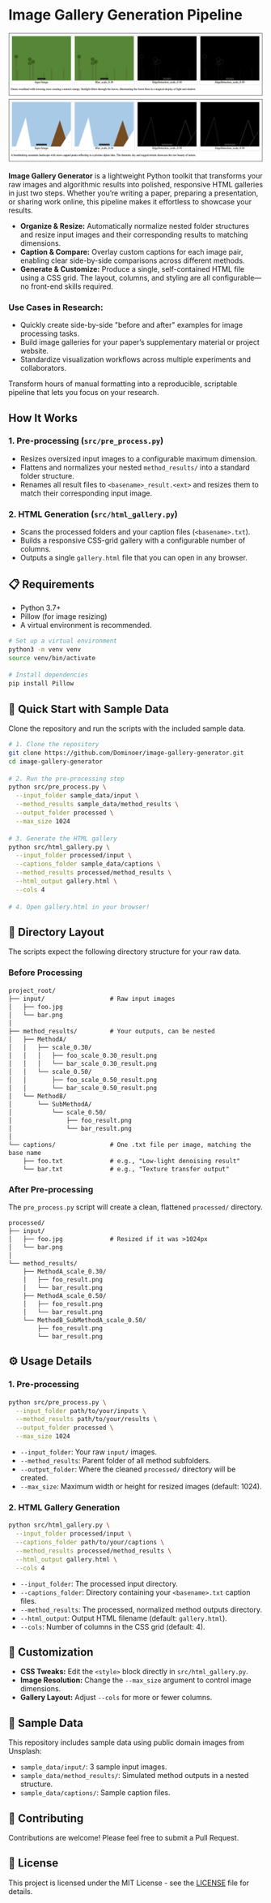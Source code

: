 # Image Gallery Generation Pipeline
![Sample HTML Gallery](sample_html.png)

**Image Gallery Generator** is a lightweight Python toolkit that transforms your raw images and algorithmic results into polished, responsive HTML galleries in just two steps. Whether you’re writing a paper, preparing a presentation, or sharing work online, this pipeline makes it effortless to showcase your results.

  * **Organize & Resize:** Automatically normalize nested folder structures and resize input images and their corresponding results to matching dimensions.
  * **Caption & Compare:** Overlay custom captions for each image pair, enabling clear side-by-side comparisons across different methods.
  * **Generate & Customize:** Produce a single, self-contained HTML file using a CSS grid. The layout, columns, and styling are all configurable—no front-end skills required.

### Use Cases in Research:

  * Quickly create side-by-side "before and after" examples for image processing tasks.
  * Build image galleries for your paper’s supplementary material or project website.
  * Standardize visualization workflows across multiple experiments and collaborators.

Transform hours of manual formatting into a reproducible, scriptable pipeline that lets you focus on your research.

## How It Works

### 1\. Pre-processing (`src/pre_process.py`)

  * Resizes oversized input images to a configurable maximum dimension.
  * Flattens and normalizes your nested `method_results/` into a standard folder structure.
  * Renames all result files to `<basename>_result.<ext>` and resizes them to match their corresponding input image.

### 2\. HTML Generation (`src/html_gallery.py`)

  * Scans the processed folders and your caption files (`<basename>.txt`).
  * Builds a responsive CSS-grid gallery with a configurable number of columns.
  * Outputs a single `gallery.html` file that you can open in any browser.

## 📋 Requirements

  * Python 3.7+
  * Pillow (for image resizing)
  * A virtual environment is recommended.

<!-- end list -->

```bash
# Set up a virtual environment
python3 -m venv venv
source venv/bin/activate

# Install dependencies
pip install Pillow
```

## 🚀 Quick Start with Sample Data

Clone the repository and run the scripts with the included sample data.

```bash
# 1. Clone the repository
git clone https://github.com/Dominoer/image-gallery-generator.git
cd image-gallery-generator

# 2. Run the pre-processing step
python src/pre_process.py \
  --input_folder sample_data/input \
  --method_results sample_data/method_results \
  --output_folder processed \
  --max_size 1024

# 3. Generate the HTML gallery
python src/html_gallery.py \
  --input_folder processed/input \
  --captions_folder sample_data/captions \
  --method_results processed/method_results \
  --html_output gallery.html \
  --cols 4

# 4. Open gallery.html in your browser!
```

## 🔧 Directory Layout

The scripts expect the following directory structure for your raw data.

### Before Processing

```
project_root/
├── input/                  # Raw input images
│   ├── foo.jpg
│   └── bar.png
│
├── method_results/         # Your outputs, can be nested
│   ├── MethodA/
│   │   ├── scale_0.30/
│   │   │   ├── foo_scale_0.30_result.png
│   │   │   └── bar_scale_0.30_result.png
│   │   └── scale_0.50/
│   │       ├── foo_scale_0.50_result.png
│   │       └── bar_scale_0.50_result.png
│   └── MethodB/
│       └── SubMethodA/
│           └── scale_0.50/
│               ├── foo_result.png
│               └── bar_result.png
│
└── captions/               # One .txt file per image, matching the base name
    ├── foo.txt             # e.g., "Low-light denoising result"
    └── bar.txt             # e.g., "Texture transfer output"
```

### After Pre-processing

The `pre_process.py` script will create a clean, flattened `processed/` directory.

```
processed/
├── input/
│   ├── foo.jpg             # Resized if it was >1024px
│   └── bar.png
│
└── method_results/
    ├── MethodA_scale_0.30/
    │   ├── foo_result.png
    │   └── bar_result.png
    ├── MethodA_scale_0.50/
    │   ├── foo_result.png
    │   └── bar_result.png
    └── MethodB_SubMethodA_scale_0.50/
        ├── foo_result.png
        └── bar_result.png
```

## ⚙️ Usage Details

### 1\. Pre-processing

```bash
python src/pre_process.py \
  --input_folder path/to/your/inputs \
  --method_results path/to/your/results \
  --output_folder processed \
  --max_size 1024
```

  * `--input_folder`: Your raw `input/` images.
  * `--method_results`: Parent folder of all method subfolders.
  * `--output_folder`: Where the cleaned `processed/` directory will be created.
  * `--max_size`: Maximum width or height for resized images (default: 1024).

### 2\. HTML Gallery Generation

```bash
python src/html_gallery.py \
  --input_folder processed/input \
  --captions_folder path/to/your/captions \
  --method_results processed/method_results \
  --html_output gallery.html \
  --cols 4
```

  * `--input_folder`: The processed input directory.
  * `--captions_folder`: Directory containing your `<basename>.txt` caption files.
  * `--method_results`: The processed, normalized method outputs directory.
  * `--html_output`: Output HTML filename (default: `gallery.html`).
  * `--cols`: Number of columns in the CSS grid (default: 4).

## 🎨 Customization

  * **CSS Tweaks:** Edit the `<style>` block directly in `src/html_gallery.py`.
  * **Image Resolution:** Change the `--max_size` argument to control image dimensions.
  * **Gallery Layout:** Adjust `--cols` for more or fewer columns.

## 📁 Sample Data

This repository includes sample data using public domain images from Unsplash:

  * `sample_data/input/`: 3 sample input images.
  * `sample_data/method_results/`: Simulated method outputs in a nested structure.
  * `sample_data/captions/`: Sample caption files.

## 🤝 Contributing

Contributions are welcome\! Please feel free to submit a Pull Request.

## 📄 License

This project is licensed under the MIT License - see the [LICENSE](LICENSE) file for details.
